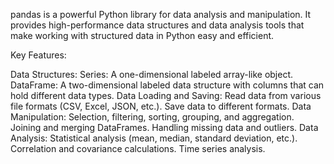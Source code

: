 pandas is a powerful Python library for data analysis and manipulation. It provides high-performance data structures and data analysis tools that make working with structured data in Python easy and efficient.

Key Features:

Data Structures:
Series: A one-dimensional labeled array-like object.
DataFrame: A two-dimensional labeled data structure with columns that can hold different data types.
Data Loading and Saving:
Read data from various file formats (CSV, Excel, JSON, etc.).
Save data to different formats.
Data Manipulation:
Selection, filtering, sorting, grouping, and aggregation.
Joining and merging DataFrames.
Handling missing data and outliers.
Data Analysis:
Statistical analysis (mean, median, standard deviation, etc.).
Correlation and covariance calculations.
Time series analysis.
